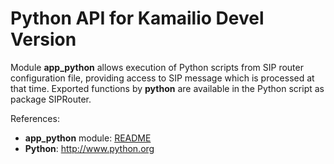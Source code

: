 # Python API for Kamailio Devel Version

Module **app_python** allows execution of Python scripts from SIP router
configuration file, providing access to SIP message which is processed
at that time. Exported functions by **python** are available in the
Python script as package SIPRouter.

References:

-   **app_python** module:
    [README](http://kamailio.org/docs/modules/devel/modules/app_python.html)
-   **Python**: <http://www.python.org>

